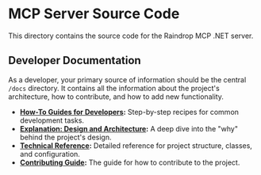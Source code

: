 # MCP Server Source Code

This directory contains the source code for the Raindrop MCP .NET server.

## Developer Documentation

As a developer, your primary source of information should be the central `/docs` directory. It contains all the information about the project's architecture, how to contribute, and how to add new functionality.

-   **[How-To Guides for Developers](../../docs/how-to-guides/for-developers.md):** Step-by-step recipes for common development tasks.
-   **[Explanation: Design and Architecture](../../docs/EXPLANATION.md):** A deep dive into the "why" behind the project's design.
-   **[Technical Reference](../../docs/REFERENCE.md):** Detailed reference for project structure, classes, and configuration.
-   **[Contributing Guide](../../CONTRIBUTING.md):** The guide for how to contribute to the project.
